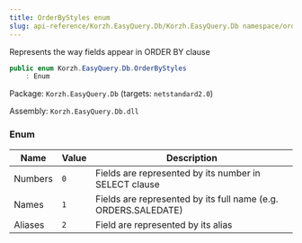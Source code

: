 ```yaml
---
title: OrderByStyles enum
slug: api-reference/Korzh.EasyQuery.Db/Korzh.EasyQuery.Db namespace/orderbystyles-enum
---
```



Represents the way fields appear in ORDER BY clause
```csharp
public enum Korzh.EasyQuery.Db.OrderByStyles
    : Enum

```
Package: `Korzh.EasyQuery.Db` (targets: `netstandard2.0`)

Assembly: `Korzh.EasyQuery.Db.dll`

### Enum

| Name | Value | Description | 
| --- | --- | --- | 
| Numbers | `0` | Fields are represented by its number in SELECT clause | 
| Names | `1` | Fields are represented by its full name (e.g. ORDERS.SALEDATE) | 
| Aliases | `2` | Field are represented by its alias |